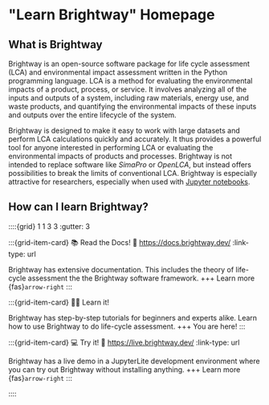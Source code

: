 # "Learn Brightway" Homepage

## What is Brightway

Brightway is an open-source software package for life cycle assessment (LCA) and environmental impact assessment written in the Python programming language. LCA is a method for evaluating the environmental impacts of a product, process, or service. It involves analyzing all of the inputs and outputs of a system, including raw materials, energy use, and waste products, and quantifying the environmental impacts of these inputs and outputs over the entire lifecycle of the system.

Brightway is designed to make it easy to work with large datasets and perform LCA calculations quickly and accurately. It thus provides a powerful tool for anyone interested in performing LCA or evaluating the environmental impacts of products and processes. Brightway is not intended to replace software like _SimaPro_ or _OpenLCA_, but instead offers possibilities to break the limits of conventional LCA. Brightway is especially attractive for researchers, especially when used with [Jupyter notebooks](https://jupyter.org/).

## How can I learn Brightway?

::::{grid} 1 1 3 3
:gutter: 3

:::{grid-item-card} 📚 Read the Docs!
:link: https://docs.brightway.dev/
:link-type: url

Brightway has extensive documentation. This includes the theory of life-cycle assessment the the Brightway software framework.
+++
Learn more {fas}`arrow-right`
:::

:::{grid-item-card} 👨‍🏫 Learn it!

Brightway has step-by-step tutorials for beginners and experts alike. Learn how to use Brightway to do life-cycle assessment.
+++
You are here!
:::

:::{grid-item-card} 💻 Try it!
:link: https://live.brightway.dev/
:link-type: url

Brightway has a live demo in a JupyterLite development environment where you can try out Brightway without installing anything.
+++
Learn more {fas}`arrow-right`
:::

::::

